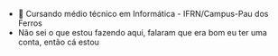 - 🌱 Cursando médio técnico em Informática - IFRN/Campus-Pau dos Ferros
- Não sei o que estou fazendo aqui, falaram que era bom eu ter uma conta, então cá estou 
